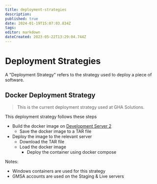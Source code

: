 ```yaml
---
title: deployment-strategies
description: 
published: true
date: 2024-01-19T15:07:03.834Z
tags: 
editor: markdown
dateCreated: 2023-05-22T13:29:04.744Z
---
```


# Deployment Strategies

A "Deployment Strategy" refers to the strategy used to deploy a piece of software.

## Docker Deployment Strategy

> This is the current deployment strategy used at GHA Solutions.

This deployment strategy follows these steps

- Build the docker image on [Development Server 2](./environments-and-servers.md#development-server-2)
  - Save the docker image to a TAR file
- Deploy the image to the relevant server
  - Download the TAR file
  - Load the docker image
    - Deploy the container using docker compose

Notes:

- Windows containers are used for this strategy
- GMSA accounts are used on the Staging & Live servers
